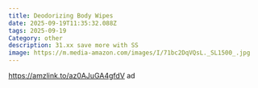 ```yaml
---
title: Deodorizing Body Wipes
date: 2025-09-19T11:35:32.088Z
tags: 2025-09-19
Category: other
description: 31.xx save more with SS
image: https://m.media-amazon.com/images/I/71bc2DqVQsL._SL1500_.jpg
---
```

https://amzlink.to/az0AJuGA4gfdV  ad
